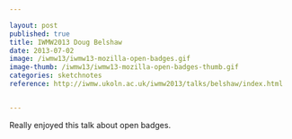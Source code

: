 ```yaml
---

layout: post
published: true
title: IWMW2013 Doug Belshaw
date: 2013-07-02
image: /iwmw13/iwmw13-mozilla-open-badges.gif
image-thumb: /iwmw13/iwmw13-mozilla-open-badges-thumb.gif
categories: sketchnotes
reference: http://iwmw.ukoln.ac.uk/iwmw2013/talks/belshaw/index.html


---
```


Really enjoyed this talk about open badges.

